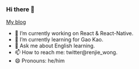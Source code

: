 ### Hi there 👋

[My blog](https://blog.yungeeker.com)

- 🔭 I’m currently working on React & React-Native.
- 🌱 I’m currently learning for Gao Kao.
- 💬 Ask me about English learning.
- 📫 How to reach me: twitter@renjie_wong.
- 😄 Pronouns: he/him
